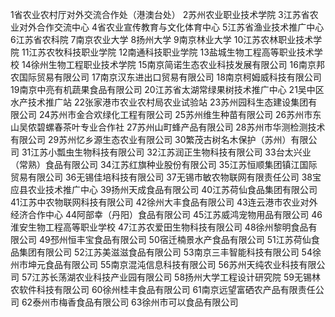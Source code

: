1省农业农村厅对外交流合作处（港澳台处）
2苏州农业职业技术学院
3江苏省农业对外合作交流中心
4省农业宣传教育与文化体育中心
5江苏省渔业技术推广中心
6江苏省农科院
7南京农业大学
8扬州大学
9南京林业大学
10江苏农林职业技术学院
11江苏农牧科技职业学院
12南通科技职业学院
13盐城生物工程高等职业技术学校
14徐州生物工程职业技术学院
15南京简诺生态农业科技发展有限公司
16南京邦农国际贸易有限公司
17南京汉东进出口贸易有限公司
18南京柯姆威科技有限公司
19南京中亮有机蔬果食品有限公司
20江苏省太湖常绿果树技术推广中心
21吴中区水产技术推广站
22张家港市农业农村局农业试验站
23苏州园科生态建设集团有限公司
24苏州市金合欢绿化工程有限公司
25苏州维生种苗有限公司
26苏州市东山吴侬碧螺春茶叶专业合作社
27苏州山町蜂产品有限公司
28苏州市华测检测技术有限公司
29苏州忆乡源生态农业有限公司
30繁茂古树名木保护（苏州）有限公司
31江苏小瓢虫生物科技有限公司
32江苏润正生物科技有限公司
33台太兴业（常熟）食品有限公司
34江苏红旗种业股份有限公司
35江苏恒顺集团镇江国际贸易有限公司
36无锡佳培科技有限公司
37无锡市敏农物联网有限责任公司
38宝应县农业技术推广中心
39扬州天成食品有限公司
40江苏荷仙食品集团有限公司
41江苏中农物联网科技有限公司
42徐州大丰食品有限公司
43连云港市农业对外经济合作中心
44阿部幸（丹阳）食品有限公司
45江苏威鸿宠物用品有限公司
46淮安生物工程高等职业学校
47江苏农爱田生物科技有限公司
48徐州黎明食品有限公司
49邳州恒丰宝食品有限公司
50宿迁楠景水产食品有限公司
51江苏荷仙食品集团有限公司
52江苏美滋滋食品有限公司
53南京三丰智能科技有限公司
54徐州市坤元食品有限公司
55南京混沌信息科技有限公司
56苏州天纯农业科技有限公司
57江苏长荡湖农业科技产业园有限公司
58扬州大学工程设计研究院
59无锡林农软件科技有限公司
60徐州桂丰食品有限公司
61南京远望富硒农产品有限责任公司
62泰州市梅香食品有限公司
63徐州市可以食品有限公司
